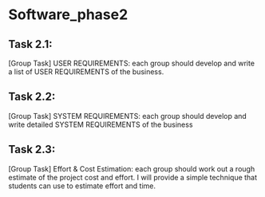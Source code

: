 # Software_phase2

<h2>Task 2.1:</h2>
[Group Task] USER REQUIREMENTS: each group should develop and write a list of USER
REQUIREMENTS of the business.

<h2>Task 2.2:</h2>
[Group Task] SYSTEM REQUIREMENTS: each group should develop and write detailed
SYSTEM REQUIREMENTS of the business

<h2>Task 2.3:</h2>
[Group Task] Effort & Cost Estimation: each group should work out a rough estimate of
the project cost and effort. I will provide a simple technique that students can use to estimate effort
and time.
